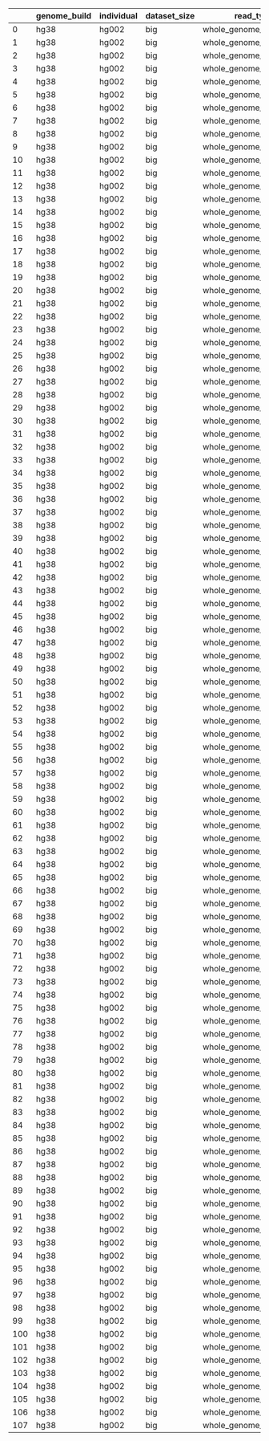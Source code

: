 |     | genome_build   | individual   | dataset_size   | read_type               | error_profile   |   read_length |   n_reads | method      |   n_threads |   min_mapq | variant_filter   | variant_calling_type   |   f1_score |
|-----|----------------|--------------|----------------|-------------------------|-----------------|---------------|-----------|-------------|-------------|------------|------------------|------------------------|------------|
|   0 | hg38           | hg002        | big            | whole_genome_paired_end | low_error       |            75 |    250000 | bwa         |           4 |          0 | all              | snps                   |   0.968606 |
|   1 | hg38           | hg002        | big            | whole_genome_paired_end | low_error       |            75 |    250000 | bwa         |           4 |          0 | nonvariants      | snps                   |   0.967989 |
|   2 | hg38           | hg002        | big            | whole_genome_paired_end | low_error       |            75 |    250000 | bwa         |           4 |          0 | variants         | snps                   |   0.976943 |
|   3 | hg38           | hg002        | big            | whole_genome_paired_end | low_error       |            75 |    250000 | bowtie2     |           4 |          0 | all              | snps                   |   0.960659 |
|   4 | hg38           | hg002        | big            | whole_genome_paired_end | low_error       |            75 |    250000 | bowtie2     |           4 |          0 | nonvariants      | snps                   |   0.961273 |
|   5 | hg38           | hg002        | big            | whole_genome_paired_end | low_error       |            75 |    250000 | bowtie2     |           4 |          0 | variants         | snps                   |   0.952366 |
|   6 | hg38           | hg002        | big            | whole_genome_paired_end | low_error       |            75 |    250000 | minimap     |           4 |          0 | all              | snps                   |   0.950216 |
|   7 | hg38           | hg002        | big            | whole_genome_paired_end | low_error       |            75 |    250000 | minimap     |           4 |          0 | nonvariants      | snps                   |   0.952429 |
|   8 | hg38           | hg002        | big            | whole_genome_paired_end | low_error       |            75 |    250000 | minimap     |           4 |          0 | variants         | snps                   |   0.920314 |
|   9 | hg38           | hg002        | big            | whole_genome_paired_end | low_error       |            75 |    250000 | strobealign |           4 |          0 | all              | snps                   |   0.957308 |
|  10 | hg38           | hg002        | big            | whole_genome_paired_end | low_error       |            75 |    250000 | strobealign |           4 |          0 | nonvariants      | snps                   |   0.958231 |
|  11 | hg38           | hg002        | big            | whole_genome_paired_end | low_error       |            75 |    250000 | strobealign |           4 |          0 | variants         | snps                   |   0.944828 |
|  12 | hg38           | hg002        | big            | whole_genome_paired_end | low_error       |           150 |    250000 | bwa         |           4 |          0 | all              | snps                   |   0.982501 |
|  13 | hg38           | hg002        | big            | whole_genome_paired_end | low_error       |           150 |    250000 | bwa         |           4 |          0 | nonvariants      | snps                   |   0.981123 |
|  14 | hg38           | hg002        | big            | whole_genome_paired_end | low_error       |           150 |    250000 | bwa         |           4 |          0 | variants         | snps                   |   0.991935 |
|  15 | hg38           | hg002        | big            | whole_genome_paired_end | low_error       |           150 |    250000 | bowtie2     |           4 |          0 | all              | snps                   |   0.980019 |
|  16 | hg38           | hg002        | big            | whole_genome_paired_end | low_error       |           150 |    250000 | bowtie2     |           4 |          0 | nonvariants      | snps                   |   0.978917 |
|  17 | hg38           | hg002        | big            | whole_genome_paired_end | low_error       |           150 |    250000 | bowtie2     |           4 |          0 | variants         | snps                   |   0.987562 |
|  18 | hg38           | hg002        | big            | whole_genome_paired_end | low_error       |           150 |    250000 | minimap     |           4 |          0 | all              | snps                   |   0.981696 |
|  19 | hg38           | hg002        | big            | whole_genome_paired_end | low_error       |           150 |    250000 | minimap     |           4 |          0 | nonvariants      | snps                   |   0.980435 |
|  20 | hg38           | hg002        | big            | whole_genome_paired_end | low_error       |           150 |    250000 | minimap     |           4 |          0 | variants         | snps                   |   0.990329 |
|  21 | hg38           | hg002        | big            | whole_genome_paired_end | low_error       |           150 |    250000 | strobealign |           4 |          0 | all              | snps                   |   0.981604 |
|  22 | hg38           | hg002        | big            | whole_genome_paired_end | low_error       |           150 |    250000 | strobealign |           4 |          0 | nonvariants      | snps                   |   0.98041  |
|  23 | hg38           | hg002        | big            | whole_genome_paired_end | low_error       |           150 |    250000 | strobealign |           4 |          0 | variants         | snps                   |   0.989783 |
|  24 | hg38           | hg002        | big            | whole_genome_paired_end | low_error       |           250 |    250000 | bwa         |           4 |          0 | all              | snps                   |   0.988196 |
|  25 | hg38           | hg002        | big            | whole_genome_paired_end | low_error       |           250 |    250000 | bwa         |           4 |          0 | nonvariants      | snps                   |   0.986256 |
|  26 | hg38           | hg002        | big            | whole_genome_paired_end | low_error       |           250 |    250000 | bwa         |           4 |          0 | variants         | snps                   |   0.99625  |
|  27 | hg38           | hg002        | big            | whole_genome_paired_end | low_error       |           250 |    250000 | bowtie2     |           4 |          0 | all              | snps                   |   0.967115 |
|  28 | hg38           | hg002        | big            | whole_genome_paired_end | low_error       |           250 |    250000 | bowtie2     |           4 |          0 | nonvariants      | snps                   |   0.965462 |
|  29 | hg38           | hg002        | big            | whole_genome_paired_end | low_error       |           250 |    250000 | bowtie2     |           4 |          0 | variants         | snps                   |   0.973977 |
|  30 | hg38           | hg002        | big            | whole_genome_paired_end | low_error       |           250 |    250000 | minimap     |           4 |          0 | all              | snps                   |   0.983647 |
|  31 | hg38           | hg002        | big            | whole_genome_paired_end | low_error       |           250 |    250000 | minimap     |           4 |          0 | nonvariants      | snps                   |   0.981342 |
|  32 | hg38           | hg002        | big            | whole_genome_paired_end | low_error       |           250 |    250000 | minimap     |           4 |          0 | variants         | snps                   |   0.993219 |
|  33 | hg38           | hg002        | big            | whole_genome_paired_end | low_error       |           250 |    250000 | strobealign |           4 |          0 | all              | snps                   |   0.987555 |
|  34 | hg38           | hg002        | big            | whole_genome_paired_end | low_error       |           250 |    250000 | strobealign |           4 |          0 | nonvariants      | snps                   |   0.98551  |
|  35 | hg38           | hg002        | big            | whole_genome_paired_end | low_error       |           250 |    250000 | strobealign |           4 |          0 | variants         | snps                   |   0.996048 |
|  36 | hg38           | hg002        | big            | whole_genome_paired_end | medium_error    |            75 |    250000 | bwa         |           4 |          0 | all              | snps                   |   0.966221 |
|  37 | hg38           | hg002        | big            | whole_genome_paired_end | medium_error    |            75 |    250000 | bwa         |           4 |          0 | nonvariants      | snps                   |   0.965673 |
|  38 | hg38           | hg002        | big            | whole_genome_paired_end | medium_error    |            75 |    250000 | bwa         |           4 |          0 | variants         | snps                   |   0.973629 |
|  39 | hg38           | hg002        | big            | whole_genome_paired_end | medium_error    |            75 |    250000 | bowtie2     |           4 |          0 | all              | snps                   |   0.924664 |
|  40 | hg38           | hg002        | big            | whole_genome_paired_end | medium_error    |            75 |    250000 | bowtie2     |           4 |          0 | nonvariants      | snps                   |   0.927499 |
|  41 | hg38           | hg002        | big            | whole_genome_paired_end | medium_error    |            75 |    250000 | bowtie2     |           4 |          0 | variants         | snps                   |   0.886359 |
|  42 | hg38           | hg002        | big            | whole_genome_paired_end | medium_error    |            75 |    250000 | minimap     |           4 |          0 | all              | snps                   |   0.894768 |
|  43 | hg38           | hg002        | big            | whole_genome_paired_end | medium_error    |            75 |    250000 | minimap     |           4 |          0 | nonvariants      | snps                   |   0.900776 |
|  44 | hg38           | hg002        | big            | whole_genome_paired_end | medium_error    |            75 |    250000 | minimap     |           4 |          0 | variants         | snps                   |   0.813571 |
|  45 | hg38           | hg002        | big            | whole_genome_paired_end | medium_error    |            75 |    250000 | strobealign |           4 |          0 | all              | snps                   |   0.930098 |
|  46 | hg38           | hg002        | big            | whole_genome_paired_end | medium_error    |            75 |    250000 | strobealign |           4 |          0 | nonvariants      | snps                   |   0.933021 |
|  47 | hg38           | hg002        | big            | whole_genome_paired_end | medium_error    |            75 |    250000 | strobealign |           4 |          0 | variants         | snps                   |   0.890596 |
|  48 | hg38           | hg002        | big            | whole_genome_paired_end | medium_error    |           150 |    250000 | bwa         |           4 |          0 | all              | snps                   |   0.981422 |
|  49 | hg38           | hg002        | big            | whole_genome_paired_end | medium_error    |           150 |    250000 | bwa         |           4 |          0 | nonvariants      | snps                   |   0.979923 |
|  50 | hg38           | hg002        | big            | whole_genome_paired_end | medium_error    |           150 |    250000 | bwa         |           4 |          0 | variants         | snps                   |   0.991768 |
|  51 | hg38           | hg002        | big            | whole_genome_paired_end | medium_error    |           150 |    250000 | bowtie2     |           4 |          0 | all              | snps                   |   0.974488 |
|  52 | hg38           | hg002        | big            | whole_genome_paired_end | medium_error    |           150 |    250000 | bowtie2     |           4 |          0 | nonvariants      | snps                   |   0.973013 |
|  53 | hg38           | hg002        | big            | whole_genome_paired_end | medium_error    |           150 |    250000 | bowtie2     |           4 |          0 | variants         | snps                   |   0.984673 |
|  54 | hg38           | hg002        | big            | whole_genome_paired_end | medium_error    |           150 |    250000 | minimap     |           4 |          0 | all              | snps                   |   0.979543 |
|  55 | hg38           | hg002        | big            | whole_genome_paired_end | medium_error    |           150 |    250000 | minimap     |           4 |          0 | nonvariants      | snps                   |   0.978092 |
|  56 | hg38           | hg002        | big            | whole_genome_paired_end | medium_error    |           150 |    250000 | minimap     |           4 |          0 | variants         | snps                   |   0.989564 |
|  57 | hg38           | hg002        | big            | whole_genome_paired_end | medium_error    |           150 |    250000 | strobealign |           4 |          0 | all              | snps                   |   0.978959 |
|  58 | hg38           | hg002        | big            | whole_genome_paired_end | medium_error    |           150 |    250000 | strobealign |           4 |          0 | nonvariants      | snps                   |   0.977753 |
|  59 | hg38           | hg002        | big            | whole_genome_paired_end | medium_error    |           150 |    250000 | strobealign |           4 |          0 | variants         | snps                   |   0.987291 |
|  60 | hg38           | hg002        | big            | whole_genome_paired_end | medium_error    |           250 |    250000 | bwa         |           4 |          0 | all              | snps                   |   0.987787 |
|  61 | hg38           | hg002        | big            | whole_genome_paired_end | medium_error    |           250 |    250000 | bwa         |           4 |          0 | nonvariants      | snps                   |   0.985739 |
|  62 | hg38           | hg002        | big            | whole_genome_paired_end | medium_error    |           250 |    250000 | bwa         |           4 |          0 | variants         | snps                   |   0.996397 |
|  63 | hg38           | hg002        | big            | whole_genome_paired_end | medium_error    |           250 |    250000 | bowtie2     |           4 |          0 | all              | snps                   |   0.957981 |
|  64 | hg38           | hg002        | big            | whole_genome_paired_end | medium_error    |           250 |    250000 | bowtie2     |           4 |          0 | nonvariants      | snps                   |   0.955779 |
|  65 | hg38           | hg002        | big            | whole_genome_paired_end | medium_error    |           250 |    250000 | bowtie2     |           4 |          0 | variants         | snps                   |   0.967238 |
|  66 | hg38           | hg002        | big            | whole_genome_paired_end | medium_error    |           250 |    250000 | minimap     |           4 |          0 | all              | snps                   |   0.982955 |
|  67 | hg38           | hg002        | big            | whole_genome_paired_end | medium_error    |           250 |    250000 | minimap     |           4 |          0 | nonvariants      | snps                   |   0.980538 |
|  68 | hg38           | hg002        | big            | whole_genome_paired_end | medium_error    |           250 |    250000 | minimap     |           4 |          0 | variants         | snps                   |   0.993112 |
|  69 | hg38           | hg002        | big            | whole_genome_paired_end | medium_error    |           250 |    250000 | strobealign |           4 |          0 | all              | snps                   |   0.986725 |
|  70 | hg38           | hg002        | big            | whole_genome_paired_end | medium_error    |           250 |    250000 | strobealign |           4 |          0 | nonvariants      | snps                   |   0.984543 |
|  71 | hg38           | hg002        | big            | whole_genome_paired_end | medium_error    |           250 |    250000 | strobealign |           4 |          0 | variants         | snps                   |   0.995899 |
|  72 | hg38           | hg002        | big            | whole_genome_paired_end | high_error      |            75 |    250000 | bwa         |           4 |          0 | all              | snps                   |   0.963019 |
|  73 | hg38           | hg002        | big            | whole_genome_paired_end | high_error      |            75 |    250000 | bwa         |           4 |          0 | nonvariants      | snps                   |   0.962469 |
|  74 | hg38           | hg002        | big            | whole_genome_paired_end | high_error      |            75 |    250000 | bwa         |           4 |          0 | variants         | snps                   |   0.97042  |
|  75 | hg38           | hg002        | big            | whole_genome_paired_end | high_error      |            75 |    250000 | bowtie2     |           4 |          0 | all              | snps                   |   0.907199 |
|  76 | hg38           | hg002        | big            | whole_genome_paired_end | high_error      |            75 |    250000 | bowtie2     |           4 |          0 | nonvariants      | snps                   |   0.910551 |
|  77 | hg38           | hg002        | big            | whole_genome_paired_end | high_error      |            75 |    250000 | bowtie2     |           4 |          0 | variants         | snps                   |   0.862106 |
|  78 | hg38           | hg002        | big            | whole_genome_paired_end | high_error      |            75 |    250000 | minimap     |           4 |          0 | all              | snps                   |   0.864222 |
|  79 | hg38           | hg002        | big            | whole_genome_paired_end | high_error      |            75 |    250000 | minimap     |           4 |          0 | nonvariants      | snps                   |   0.871622 |
|  80 | hg38           | hg002        | big            | whole_genome_paired_end | high_error      |            75 |    250000 | minimap     |           4 |          0 | variants         | snps                   |   0.76468  |
|  81 | hg38           | hg002        | big            | whole_genome_paired_end | high_error      |            75 |    250000 | strobealign |           4 |          0 | all              | snps                   |   0.913475 |
|  82 | hg38           | hg002        | big            | whole_genome_paired_end | high_error      |            75 |    250000 | strobealign |           4 |          0 | nonvariants      | snps                   |   0.917738 |
|  83 | hg38           | hg002        | big            | whole_genome_paired_end | high_error      |            75 |    250000 | strobealign |           4 |          0 | variants         | snps                   |   0.856127 |
|  84 | hg38           | hg002        | big            | whole_genome_paired_end | high_error      |           150 |    250000 | bwa         |           4 |          0 | all              | snps                   |   0.980367 |
|  85 | hg38           | hg002        | big            | whole_genome_paired_end | high_error      |           150 |    250000 | bwa         |           4 |          0 | nonvariants      | snps                   |   0.97874  |
|  86 | hg38           | hg002        | big            | whole_genome_paired_end | high_error      |           150 |    250000 | bwa         |           4 |          0 | variants         | snps                   |   0.991594 |
|  87 | hg38           | hg002        | big            | whole_genome_paired_end | high_error      |           150 |    250000 | bowtie2     |           4 |          0 | all              | snps                   |   0.973177 |
|  88 | hg38           | hg002        | big            | whole_genome_paired_end | high_error      |           150 |    250000 | bowtie2     |           4 |          0 | nonvariants      | snps                   |   0.971661 |
|  89 | hg38           | hg002        | big            | whole_genome_paired_end | high_error      |           150 |    250000 | bowtie2     |           4 |          0 | variants         | snps                   |   0.983636 |
|  90 | hg38           | hg002        | big            | whole_genome_paired_end | high_error      |           150 |    250000 | minimap     |           4 |          0 | all              | snps                   |   0.979176 |
|  91 | hg38           | hg002        | big            | whole_genome_paired_end | high_error      |           150 |    250000 | minimap     |           4 |          0 | nonvariants      | snps                   |   0.977631 |
|  92 | hg38           | hg002        | big            | whole_genome_paired_end | high_error      |           150 |    250000 | minimap     |           4 |          0 | variants         | snps                   |   0.989837 |
|  93 | hg38           | hg002        | big            | whole_genome_paired_end | high_error      |           150 |    250000 | strobealign |           4 |          0 | all              | snps                   |   0.978365 |
|  94 | hg38           | hg002        | big            | whole_genome_paired_end | high_error      |           150 |    250000 | strobealign |           4 |          0 | nonvariants      | snps                   |   0.976953 |
|  95 | hg38           | hg002        | big            | whole_genome_paired_end | high_error      |           150 |    250000 | strobealign |           4 |          0 | variants         | snps                   |   0.988115 |
|  96 | hg38           | hg002        | big            | whole_genome_paired_end | high_error      |           250 |    250000 | bwa         |           4 |          0 | all              | snps                   |   0.987577 |
|  97 | hg38           | hg002        | big            | whole_genome_paired_end | high_error      |           250 |    250000 | bwa         |           4 |          0 | nonvariants      | snps                   |   0.98552  |
|  98 | hg38           | hg002        | big            | whole_genome_paired_end | high_error      |           250 |    250000 | bwa         |           4 |          0 | variants         | snps                   |   0.996252 |
|  99 | hg38           | hg002        | big            | whole_genome_paired_end | high_error      |           250 |    250000 | bowtie2     |           4 |          0 | all              | snps                   |   0.955172 |
| 100 | hg38           | hg002        | big            | whole_genome_paired_end | high_error      |           250 |    250000 | bowtie2     |           4 |          0 | nonvariants      | snps                   |   0.952864 |
| 101 | hg38           | hg002        | big            | whole_genome_paired_end | high_error      |           250 |    250000 | bowtie2     |           4 |          0 | variants         | snps                   |   0.964903 |
| 102 | hg38           | hg002        | big            | whole_genome_paired_end | high_error      |           250 |    250000 | minimap     |           4 |          0 | all              | snps                   |   0.98253  |
| 103 | hg38           | hg002        | big            | whole_genome_paired_end | high_error      |           250 |    250000 | minimap     |           4 |          0 | nonvariants      | snps                   |   0.980047 |
| 104 | hg38           | hg002        | big            | whole_genome_paired_end | high_error      |           250 |    250000 | minimap     |           4 |          0 | variants         | snps                   |   0.993003 |
| 105 | hg38           | hg002        | big            | whole_genome_paired_end | high_error      |           250 |    250000 | strobealign |           4 |          0 | all              | snps                   |   0.986354 |
| 106 | hg38           | hg002        | big            | whole_genome_paired_end | high_error      |           250 |    250000 | strobealign |           4 |          0 | nonvariants      | snps                   |   0.984141 |
| 107 | hg38           | hg002        | big            | whole_genome_paired_end | high_error      |           250 |    250000 | strobealign |           4 |          0 | variants         | snps                   |   0.995684 |
